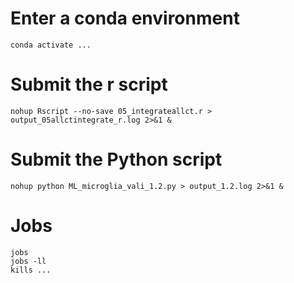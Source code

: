 # Enter a conda environment

```{r}
conda activate ...
```


# Submit the r script

```{r}
nohup Rscript --no-save 05_integrateallct.r > output_05allctintegrate_r.log 2>&1 &
```

# Submit the Python script

```{r}
nohup python ML_microglia_vali_1.2.py > output_1.2.log 2>&1 &
```

# Jobs

```{r}
jobs
jobs -ll
kills ...
```
